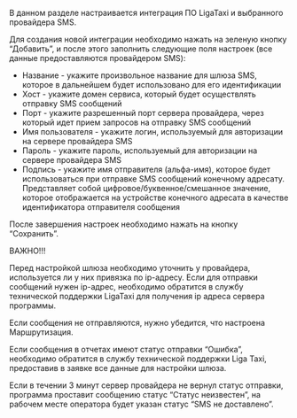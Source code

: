 В данном разделе настраивается интеграция ПО LigaTaxi и выбранного провайдера SMS.

Для создания новой интеграции необходимо нажать на зеленую кнопку “Добавить”, и после этого заполнить следующие поля настроек (все данные предоставляются провайдером SMS):

* Название - укажите произвольное название для шлюза SMS, которое в дальнейшем будет использовано для его идентификации
* Хост - укажите домен сервиса, который будет осуществлять отправку SMS сообщений
* Порт - укажите разрешенный порт сервера провайдера, через который идет прием запросов на отправку SMS сообщений
* Имя пользователя - укажите логин, используемый для авторизации на сервере провайдера SMS
* Пароль - укажите пароль, используемый для авторизации на сервере провайдера SMS
* Подпись - укажите имя отправителя (альфа-имя), которое будет использоваться при отправке SMS сообщений конечному адресату. Представляет собой цифровое/буквенное/смешанное значение, которое отображается на устройстве конечного адресата в качестве идентификатора отправителя сообщения

После завершения настроек необходимо нажать на кнопку “Сохранить”.

ВАЖНО!!!

Перед настройкой шлюза необходимо уточнить у провайдера, используется ли у них привязка по ip-адресу. Если для отправки сообщений нужен ip-адрес, необходимо обратится в службу технической поддержки LigaTaxi для получения ip адреса сервера программы. 

Если сообщения не отправляются, нужно убедится, что настроена Маршрутизация. 

Если сообщения в отчетах имеют статус отправки “Ошибка”, необходимо обратится в службу технической поддержки Liga Taxi, предоставив в заявке все данные для настройки шлюза. 

Если в течении 3 минут сервер провайдера не вернул статус отправки, программа проставит сообщению статус “Статус неизвестен”, на рабочем месте оператора будет указан статус “SMS не доставлено”.